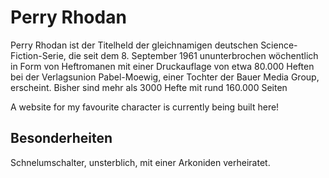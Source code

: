 # Perry Rhodan

Perry Rhodan ist der Titelheld der gleichnamigen deutschen Science-Fiction-Serie,
die seit dem 8. September 1961 ununterbrochen wöchentlich in Form von Heftromanen
mit einer Druckauflage von etwa 80.000 Heften bei der Verlagsunion Pabel-Moewig,
einer Tochter der Bauer Media Group, erscheint. 
Bisher sind mehr als 3000 Hefte mit rund 160.000 Seiten

A website for my favourite character is currently being built here!

## Besonderheiten
Schnelumschalter, unsterblich, mit einer Arkoniden verheiratet.  
